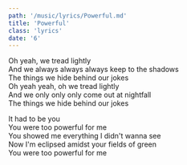 ```yaml
---
path: '/music/lyrics/Powerful.md'
title: 'Powerful'
class: 'lyrics'
date: '6'
---
```

Oh yeah, we tread lightly  
And we always always always keep to the shadows  
The things we hide behind our jokes  
Oh yeah yeah, oh we tread lightly  
And we only only only come out at nightfall  
The things we hide behind our jokes  

It had to be you  
You were too powerful for me  
You showed me everything I didn't wanna see  
Now I'm eclipsed amidst your fields of green  
You were too powerful for me  
